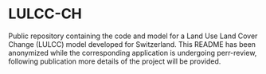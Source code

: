 # LULCC-CH

Public repository containing the code and model for a Land Use Land Cover Change (LULCC) model developed for Switzerland. This README has been anonymized while the corresponding application is undergoing perr-review, following publication more details of the project will be provided. 
